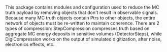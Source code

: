This package contains modules and configuration used to reduce the MC truth payload by removing
objects that don't result in observable signals.  Because many MC truth objects contain Ptrs to
other objects, the entire network of objects must be re-written to maintain coherence.  There
are 2 types of compression: StepCompression compresses truth based on aggregate MC energy deposits
in sensitive volumes (DetectorSteps), while DigiCompression works on the output of
simulated digitization, after noise, electronics effects, etc.
